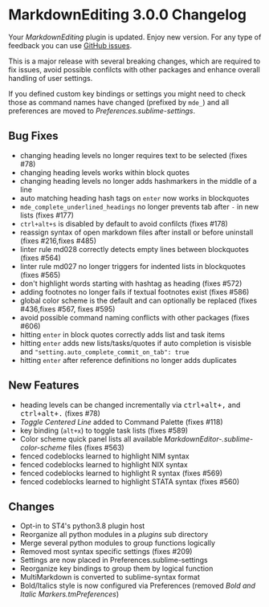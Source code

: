 # MarkdownEditing 3.0.0 Changelog

Your _MarkdownEditing_ plugin is updated. Enjoy new version. For any type of
feedback you can use [GitHub issues][issues].

This is a major release with several breaking changes, which are required to
fix issues, avoid possible confilcts with other packages and enhance overall
handling of user settings.

If you defined custom key bindings or settings you might need to check those
as command names have changed (prefixed by `mde_`) and all preferences are
moved to _Preferences.sublime-settings_.

## Bug Fixes

* changing heading levels no longer requires text to be selected (fixes #78)
* changing heading levels works within block quotes
* changing heading levels no longer adds hashmarkers in the middle of a line
* auto matching heading hash tags on `enter` now works in blockquotes
* `mde_complete_underlined_headings` no longer prevents tab after `-` in new lists (fixes #177)
* `ctrl+alt+s` is disabled by default to avoid confilcts (fixes #178)
* reassign syntax of open markdown files after install or before uninstall (fixes #216,fixes #485)
* linter rule md028 correctly detects empty lines between blockquotes (fixes #564)
* linter rule md027 no longer triggers for indented lists in blockquotes (fixes #565)
* don't highlight words starting with hashtag as heading (fixes #572)
* adding footnotes no longer fails if textual footnotes exist (fixes #586)
* global color scheme is the default and can optionally be replaced (fixes #436,fixes #567, fixes #595)
* avoid possible command naming conflicts with other packages (fixes #606)
* hitting `enter` in block quotes correctly adds list and task items
* hitting `enter` adds new lists/tasks/quotes if auto completion is visisble and
  `"setting.auto_complete_commit_on_tab": true`
* hitting `enter` after reference definitions no longer adds duplicates

## New Features

* heading levels can be changed incrementally via <kbd>ctrl+alt+,</kbd> and <kbd>ctrl+alt+.</kbd> (fixes #78)
* _Toggle Centered Line_ added to Command Palette (fixes #118)
* key binding (`alt+x`) to toggle task lists (fixes #589)
* Color scheme quick panel lists all available _MarkdownEditor-<name>.sublime-color-scheme_ files (fixes #563)
* fenced codeblocks learned to highlight NIM syntax
* fenced codeblocks learned to highlight NIX syntax
* fenced codeblocks learned to highlight R syntax (fixes #569)
* fenced codeblocks learned to highlight STATA syntax (fixes #560)

## Changes

* Opt-in to ST4's python3.8 plugin host
* Reorganize all python modules in a _plugins_ sub directory
* Merge several python modules to group functions logically
* Removed most syntax specific settings (fixes #209)
* Settings are now placed in Preferences.sublime-settings
* Reorganize key bindings to group them by logical function
* MultiMarkdown is converted to sublime-syntax format
* Bold/Italics style is now configured via Preferences (removed _Bold and Italic Markers.tmPreferences_)


[issues]: https://github.com/SublimeText-Markdown/MarkdownEditing/issues
